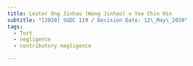 ```yaml
---
title: Lester Ong Jinhao (Wang Jinhao) v Yee Chin Hin
subtitle: "[2020] SGDC 119 / Decision Date: 12\_May\_2020"
tags:
  - Tort
  - negligence
  - contributory negligence

---
```

